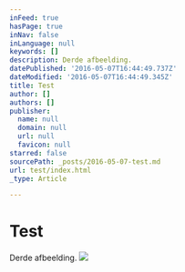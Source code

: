 ```yaml
---
inFeed: true
hasPage: true
inNav: false
inLanguage: null
keywords: []
description: Derde afbeelding.
datePublished: '2016-05-07T16:44:49.737Z'
dateModified: '2016-05-07T16:44:49.345Z'
title: Test
author: []
authors: []
publisher:
  name: null
  domain: null
  url: null
  favicon: null
starred: false
sourcePath: _posts/2016-05-07-test.md
url: test/index.html
_type: Article

---
```

# Test

Derde afbeelding.
![](https://the-grid-user-content.s3-us-west-2.amazonaws.com/d40ea0ea-d1ea-4a69-b7b9-c8d6bb57279e.jpg)